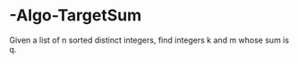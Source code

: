 # -Algo-TargetSum
Given a list of n sorted distinct integers, find integers k and m whose sum is q.
